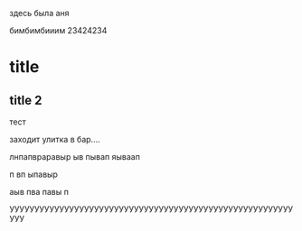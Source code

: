 здесь была аня

бимбимбииим
23424234


# title

## title 2


тест





заходит улитка в бар....



лнпапвраравыр
ыв
пывап
яываап

п
вп
ыпавыр

аыв
пва
павы
п


УУУУУУУУУУУУУУУУУУУУУУУУУУУУУУУУУУУУУУУУУУУУУУУУУУУУУУУУУУУУ
